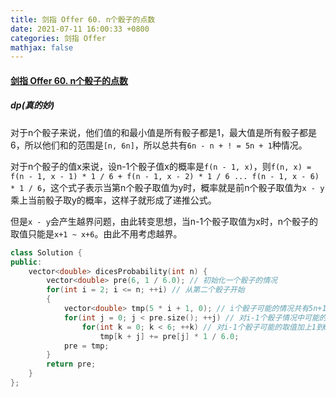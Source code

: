 ```yaml
---
title: 剑指 Offer 60. n个骰子的点数
date: 2021-07-11 16:00:33 +0800
categories: 剑指 Offer
mathjax: false
---
```

#### [剑指 Offer 60. n个骰子的点数](https://leetcode-cn.com/problems/nge-tou-zi-de-dian-shu-lcof/)

##### dp(真的妙)

对于n个骰子来说，他们值的和最小值是所有骰子都是1，最大值是所有骰子都是6，所以他们和的范围是`[n, 6n]`，所以总共有`6n - n + ! = 5n + 1`种情况。

对于n个骰子的值x来说，设n-1个骰子值x的概率是`f(n - 1, x)`，则`f(n, x) = f(n - 1, x - 1) * 1 / 6 + f(n - 1, x - 2) * 1 / 6 ... f(n - 1, x - 6) * 1 / 6`，这个式子表示当第n个骰子取值为y时，概率就是前n个骰子取值为`x - y`乘上当前骰子取y的概率，这样子就形成了递推公式。

但是`x - y`会产生越界问题，由此转变思想，当n-1个骰子取值为x时，n个骰子的取值只能是`x+1 ~ x+6`。由此不用考虑越界。

```c++
class Solution {
public:
    vector<double> dicesProbability(int n) {
        vector<double> pre(6, 1 / 6.0); // 初始化一个骰子的情况
        for(int i = 2; i <= n; ++i) // 从第二个骰子开始
        {
            vector<double> tmp(5 * i + 1, 0); // i个骰子可能的情况共有5n+1种
            for(int j = 0; j < pre.size(); ++j) // 对i-1个骰子情况中可能的取值进行遍历，表示递推式中的x
                for(int k = 0; k < 6; ++k) // 对i-1个骰子可能的取值加上1到6，就是i个骰子情况，由于前面取值加上1到6可能会有重复情况，而把这些重复情况概率加起来就是最终概率。
                    tmp[k + j] += pre[j] * 1 / 6.0;
            pre = tmp;
        }
        return pre;
    }
};
```
